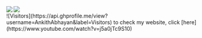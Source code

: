 <img align="left" src="https://github-readme-stats.vercel.app/api?username=AnkithAbhayan&show_icons=true&theme=gruvboxt&hide_border=true&include_all_commits=true" />
<img align="left" src="https://github-readme-stats.vercel.app/api/top-langs/?username=AnkithAbhayan&layout=compact&card_width=250&show_icons=true&show_icons=true&theme=bruvbox&hide_border=true"><br>
![Visitors](https://api.ghprofile.me/view?username=AnkithAbhayan&label=Visitors) 
to check my website, click [here](https://www.youtube.com/watch?v=j5a0jTc9S10) 

